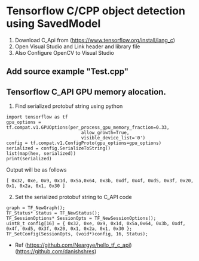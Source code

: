 # Tensorflow C/CPP object detection using SavedModel

1. Download C_Api from (https://www.tensorflow.org/install/lang_c)
2. Open Visual Studio and Link header and library file
3. Also Configure OpenCV to Visual Studio
## Add source example "Test.cpp"

## Tensorflow C_API GPU memory alocation.
1. Find serialized protobuf string using python
```
import tensorflow as tf  
gpu_options = tf.compat.v1.GPUOptions(per_process_gpu_memory_fraction=0.33, 
                            allow_growth=True,
                            visible_device_list='0')
config = tf.compat.v1.ConfigProto(gpu_options=gpu_options)
serialized = config.SerializeToString()
list(map(hex, serialized))
print(serialized)
```
Output will be as follows
```
[ 0x32, 0xe, 0x9, 0x1d, 0x5a,0x64, 0x3b, 0xdf, 0x4f, 0xd5, 0x3f, 0x20, 0x1, 0x2a, 0x1, 0x30 ]
```
2. Set the serialized protobuf string to C_API code

```
graph = TF_NewGraph();
TF_Status* Status = TF_NewStatus();
TF_SessionOptions* SessionOpts = TF_NewSessionOptions();
uint8_t config[16] = { 0x32, 0xe, 0x9, 0x1d, 0x5a,0x64, 0x3b, 0xdf, 0x4f, 0xd5, 0x3f, 0x20, 0x1, 0x2a, 0x1, 0x30 };
TF_SetConfig(SessionOpts, (void*)config, 16, Status);
```

* Ref (https://github.com/Neargye/hello_tf_c_api) (https://github.com/danishshres)
